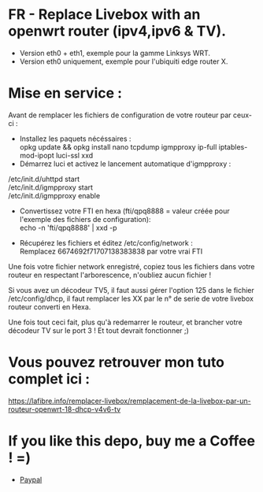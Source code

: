 # FR - Replace Livebox with an openwrt router (ipv4,ipv6 & TV).

- Version eth0 + eth1, exemple pour la gamme Linksys WRT.
- Version eth0 uniquement, exemple pour l'ubiquiti edge router X.

# Mise en service : 

Avant de remplacer les fichiers de configuration de votre routeur par ceux-ci :

- Installez les paquets nécéssaires :  
opkg update && opkg install nano tcpdump igmpproxy ip-full iptables-mod-ipopt luci-ssl xxd
- Démarrez luci et activez le lancement automatique d'igmpproxy :  

/etc/init.d/uhttpd start  
/etc/init.d/igmpproxy start  
/etc/init.d/igmpproxy enable  

- Convertissez votre FTI en hexa (fti/qpq8888 = valeur créée pour l'exemple des fichiers de configuration):  
echo -n 'fti/qpq8888' | xxd  -p 

- Récupérez les fichiers et éditez /etc/config/network :  
Remplacez 6674692f71707138383838 par votre vrai FTI

Une fois votre fichier network enregistré, copiez tous les fichiers dans votre routeur en respectant l'arborescence, n'oubliez aucun fichier !

Si vous avez un décodeur TV5, il faut aussi gérer l'option 125 dans le fichier /etc/config/dhcp, il faut remplacer les XX par le n° de serie de votre livebox routeur converti en Hexa.

Une fois tout ceci fait, plus qu'à redemarrer le routeur, et brancher votre décodeur TV sur le port 3 !
Et tout devrait fonctionner ;)


# Vous pouvez retrouver mon tuto complet ici :
https://lafibre.info/remplacer-livebox/remplacement-de-la-livebox-par-un-routeur-openwrt-18-dhcp-v4v6-tv

# If you like this depo, buy me a Coffee ! =)
- [Paypal](https://paypal.me/pools/c/8wGwagGlFS) 
